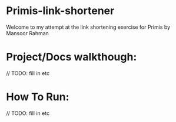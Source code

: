 # Primis-link-shortener

Welcome to my attempt at the link shortening exercise for Primis by Mansoor Rahman

# Project/Docs walkthough:
// TODO: fill in etc


# How To Run: 
// TODO: fill in etc
